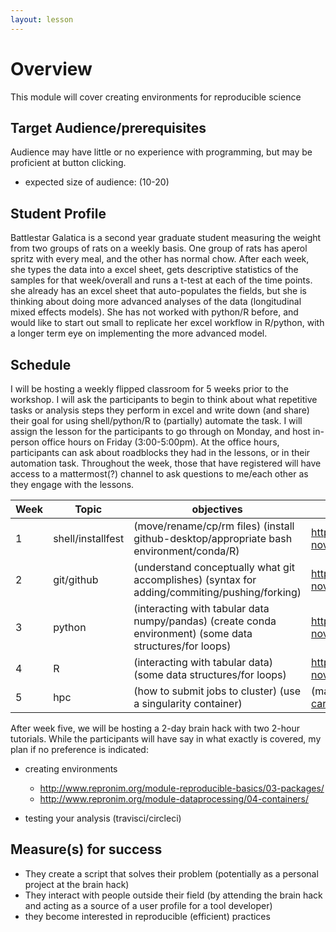 ```yaml
---
layout: lesson
---
```


# Overview

This module will cover creating environments for reproducible science

## Target Audience/prerequisites

Audience may have little or no experience with programming, but may be proficient at button clicking.

- expected size of audience: (10-20)

## Student Profile

Battlestar Galatica is a second year graduate student measuring the weight from two groups of rats on a weekly basis.
One group of rats has aperol spritz with every meal, and the other has normal chow.
After each week, she types the data into a excel sheet, gets descriptive statistics of the samples for that week/overall and runs a t-test at each of the time points.
she already has an excel sheet that auto-populates the fields, but she is thinking about doing more advanced analyses of the data (longitudinal mixed effects models).
She has not worked with python/R before, and would like to start out small to replicate her excel workflow in R/python, with a longer term eye on implementing the more advanced model.

## Schedule

I will be hosting a weekly flipped classroom for 5 weeks prior to the workshop.
I will ask the participants to begin to think about what repetitive tasks or analysis steps they perform in excel and write down (and share) their goal for using shell/python/R to (partially) automate the task.
I will assign the lesson for the participants to go through on Monday, and host in-person
office hours on Friday (3:00-5:00pm).
At the office hours, participants can ask about roadblocks they had in the lessons, or in their automation task.
Throughout the week, those that have registered will have access to a mattermost(?)
channel to ask questions to me/each other as they engage with the lessons.

| Week | Topic             | objectives                                                                                               | module                                                          |
|------|-------------------|----------------------------------------------------------------------------------------------------------|-----------------------------------------------------------------|
| 1    | shell/installfest | (move/rename/cp/rm files) (install github-desktop/appropriate bash environment/conda/R)                  | http://swcarpentry.github.io/shell-novice/                      |
| 2    | git/github        | (understand conceptually what git accomplishes) (syntax for adding/commiting/pushing/forking)            | http://swcarpentry.github.io/git-novice/                        |
| 3    | python            | (interacting with tabular data numpy/pandas) (create conda environment) (some data structures/for loops) | http://swcarpentry.github.io/python-novice-inflammation/        |
| 4    | R                 | (interacting with tabular data) (some data structures/for loops)                                         | http://swcarpentry.github.io/r-novice-inflammation/             |
| 5    | hpc               | (how to submit jobs to cluster) (use a singularity container)                                            | (make some material) https://hpc-carpentry.github.io/hpc-shell/ |


After week five, we will be hosting a 2-day brain hack with two 2-hour tutorials.
While the participants will have say in what exactly is covered, my plan if no preference
is indicated:

- creating environments
  - http://www.repronim.org/module-reproducible-basics/03-packages/
  - http://www.repronim.org/module-dataprocessing/04-containers/

- testing your analysis (travisci/circleci)

## Measure(s) for success

- They create a script that solves their problem (potentially as a personal project at the brain hack)
- They interact with people outside their field (by attending the brain hack and acting as a source of a user profile for a tool developer)
- they become interested in reproducible (efficient) practices
